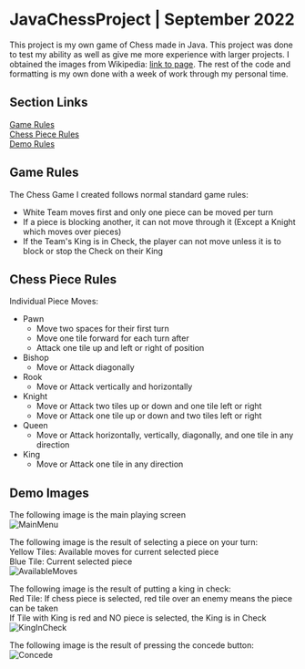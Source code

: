 # JavaChessProject | September 2022
This project is my own game of Chess made in Java. This project was done to test my ability as well as give me more experience with larger projects. I obtained the images from Wikipedia: <a href="https://commons.wikimedia.org/wiki/Category:PNG_chess_pieces/Standard_transparent"> link to page</a>. The rest of the code and formatting is my own done with a week of work through my personal time. <br/>

## Section Links
[Game Rules](#game-rules)<br/>
[Chess Piece Rules](#chess-piece-rules)<br/>
[Demo Rules](#demo-images)<br/>


## Game Rules
The Chess Game I created follows normal standard game rules:<br/>
- White Team moves first and only one piece can be moved per turn
- If a piece is blocking another, it can not move through it (Except a Knight which moves over pieces)
- If the Team's King is in Check, the player can not move unless it is to block or stop the Check on their King

## Chess Piece Rules
Individual Piece Moves:<br/>
- Pawn 
  - Move two spaces for their first turn
  - Move one tile forward for each turn after
  - Attack one tile up and left or right of position
- Bishop
  - Move or Attack diagonally
- Rook
  - Move or Attack vertically and horizontally
- Knight
  - Move or Attack two tiles up or down and one tile left or right
  - Move or Attack one tile up or down and two tiles left or right
- Queen
  - Move or Attack horizontally, vertically, diagonally, and one tile in any direction
- King
  - Move or Attack one tile in any direction

## Demo Images
The following image is the main playing screen<br/>
![MainMenu](https://user-images.githubusercontent.com/60588691/188952400-ca1dc875-1b9f-43c1-aa19-0bf0c45b3548.png)

The following image is the result of selecting a piece on your turn:<br/>
Yellow Tiles: Available moves for current selected piece<br/>
Blue Tile: Current selected piece<br/>
![AvailableMoves](https://user-images.githubusercontent.com/60588691/188952464-f84e277a-a31a-47c2-bf06-c76f3bf1f1dd.png)

The following image is the result of putting a king in check:<br/>
Red Tile: If chess piece is selected, red tile over an enemy means the piece can be taken<br/>
If Tile with King is red and NO piece is selected, the King is in Check<br/>
![KingInCheck](https://user-images.githubusercontent.com/60588691/188952646-b36e0d50-00b3-46bb-a5c2-461804ed3855.png)

The following image is the result of pressing the concede button:<br/>
![Concede](https://user-images.githubusercontent.com/60588691/188952941-6f633640-c5c5-44ae-928e-83d56ba10c29.png)
